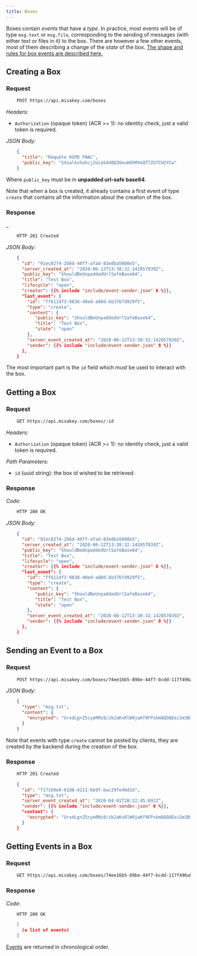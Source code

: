 ```yaml
---
title: Boxes
---
```


Boxes contain *events* that have a *type*.
In practice, most events will be of type `msg.text` or `msg.file`,
corresponding to the sending of messages (with either text or files in it) to the box.
There are however a few other events,
most of them describing a change of the *state* of the box.
[The shape and rules for box events are described here.](/concepts/box-events)


## Creating a Box

### Request

```bash
    POST https://api.misakey.com/boxes
```

_Headers:_
- `Authorization` (opaque token) (ACR >= 1): no identity check, just a valid token is required.

_JSON Body:_
```json
    {
      "title": "Requête RGPD FNAC",
      "public_key": "SXvalkvhuhcj2UiaS4d0Q3OeuHOhMVeQT7ZGfCH2YCw"
    }
```

Where `public_key` must be in **unpadded url-safe base64**.

Note that when a box is created, it already contains a first event
of type `create` that contains all the information about the creation of the box.

### Response

_
```bash
    HTTP 201 Created
```

_JSON Body:_
```json
    {
      "id": "91ec8274-2b6d-40ff-afad-83e8ba5808e5",
      "server_created_at": "2020-06-12T13:38:32.142857839Z",
      "public_key": "ShouldBeUnpaddedUrlSafeBase64",
      "title": "Test Box",
      "lifecycle": "open",
      "creator": {{% include "include/event-sender.json" 6 %}},
      "last_event": {
        "id": "ff6114f3-9838-40ed-a80d-bb376fd929f5",
        "type": "create",
        "content": {
           "public_key": "ShouldBeUnpaddedUrlSafeBase64",
           "title": "Test Box",
           "state": "open"
        },
        "server_event_created_at": "2020-06-12T13:38:32.142857839Z",
        "sender": {{% include "include/event-sender.json" 8 %}}
      },
    }
```

The most important part is the `id` field
which must be used to interact with the box.

## Getting a Box

### Request

```bash
    GET https://api.misakey.com/boxes/:id
```

_Headers:_
- `Authorization` (opaque token) (ACR >= 1): no identity check, just a valid token is required.

_Path Parameters:_
- `id` (uuid string): the box id wished to be retrieved.

### Response

_Code:_
```bash
    HTTP 200 OK
```

_JSON Body:_
```json
    {
      "id": "91ec8274-2b6d-40ff-afad-83e8ba5808e5",
      "server_created_at": "2020-06-12T13:38:32.142857839Z",
      "public_key": "ShouldBeUnpaddedUrlSafeBase64",
      "title": "Test Box",
      "lifecycle": "open",
      "creator": {{% include "include/event-sender.json" 6 %}},
      "last_event": {
        "id": "ff6114f3-9838-40ed-a80d-bb376fd929f5",
        "type": "create",
        "content": {
           "public_key": "ShouldBeUnpaddedUrlSafeBase64",
           "title": "Test Box",
           "state": "open"
        },
        "server_event_created_at": "2020-06-12T13:38:32.142857839Z",
        "sender": {{% include "include/event-sender.json" 8 %}}
      },
    }
```

## Sending an Event to a Box

### Request

```bash
    POST https://api.misakey.com/boxes/74ee16b5-89be-44f7-bcdd-117f496a90a7/events
```

_JSON Body:_
```json
    {
      "type": "msg.txt",
      "content": {
        "encrypted": "UrxdLg+Z5cyeRMz8/zk2aKxRlW9jwKf9FPskm8QO8EeiSm3B+Hj3JbvTdCnbsLVB8bjVC/GHYuzabHogpbXNuBTiFSMau3G81OkSoLDo58q6X8Rq7PE/ULcHhB1sClJ63Qk5DyTOXSPA3yr2LQTY0gfKLSnAT45H3d6wLV+fg5LEAtsJV3hRAZfiKd0dRjv7UZxS4rUAr2BM5EDA2lGP4az8Vd9xyhSmYiNPPDXEWwBmFFSUM8PaA9Lnectl2VjLLY4mDmhbjnBF+9WntV42Baa4zfP46Zxhq1EbGjPItStWPSZl4onKg1BUP2qcHQBqjoliIiuru7rw3Qd/7zse8A=="
      }
    }
```

Note that events with type `create` cannot be posted by clients,
they are created by the backend during the creation of the box.

### Response

```bash
    HTTP 201 Created
```

```json
    {
      "id": "f17169e0-61d8-4211-bb9f-bac29fe46d2d",
      "type": "msg.txt",
      "server_event_created_at": "2020-04-01T20:22:45.691Z",
      "sender": {{% include "include/event-sender.json" 6 %}},
      "content": {
        "encrypted": "UrxdLg+Z5cyeRMz8/zk2aKxRlW9jwKf9FPskm8QO8EeiSm3B+Hj3JbvTdCnbsLVB8bjVC/GHYuzabHogpbXNuBTiFSMau3G81OkSoLDo58q6X8Rq7PE/ULcHhB1sClJ63Qk5DyTOXSPA3yr2LQTY0gfKLSnAT45H3d6wLV+fg5LEAtsJV3hRAZfiKd0dRjv7UZxS4rUAr2BM5EDA2lGP4az8Vd9xyhSmYiNPPDXEWwBmFFSUM8PaA9Lnectl2VjLLY4mDmhbjnBF+9WntV42Baa4zfP46Zxhq1EbGjPItStWPSZl4onKg1BUP2qcHQBqjoliIiuru7rw3Qd/7zse8A=="
      }
    }
```


## Getting Events in a Box

### Request

```bash
    GET https://api.misakey.com/boxes/74ee16b5-89be-44f7-bcdd-117f496a90a7/events
```

### Response

_Code_:
```bash
    HTTP 200 OK
```

```json
    [
      (a list of events)
    ]
```

[Events](/concepts/box-events) are returned in chronological order.
